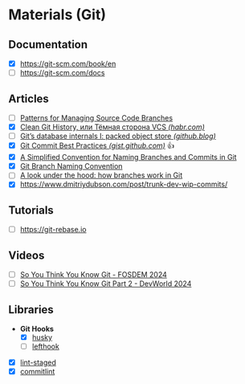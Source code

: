 # Materials (Git)

## Documentation

- [x] <https://git-scm.com/book/en>
- [ ] <https://git-scm.com/docs>

## Articles

- [ ] [Patterns for Managing Source Code Branches](https://martinfowler.com/articles/branching-patterns.html)
- [x] [Clean Git History, или Тёмная сторона VCS _(habr.com)_](https://habr.com/ru/companies/ozontech/articles/754526/)
- [ ] [Git’s database internals I: packed object store _(github.blog)_](https://github.blog/2022-08-29-gits-database-internals-i-packed-object-store/)
- [x] [Git Commit Best Practices _(gist.github.com)_](https://gist.github.com/luismts/495d982e8c5b1a0ced4a57cf3d93cf60) 👍
- [x] [A Simplified Convention for Naming Branches and Commits in Git](https://dev.to/varbsan/a-simplified-convention-for-naming-branches-and-commits-in-git-il4)
- [x] [Git Branch Naming Convention](https://dev.to/couchcamote/git-branching-name-convention-cch)
- [ ] [A look under the hood: how branches work in Git](https://stackoverflow.blog/2021/04/05/a-look-under-the-hood-how-branches-work-in-git/)
- [x] <https://www.dmitriydubson.com/post/trunk-dev-wip-commits/>

## Tutorials

- [ ] <https://git-rebase.io>

## Videos

- [ ] [So You Think You Know Git - FOSDEM 2024](https://youtu.be/aolI_Rz0ZqY?si=zr7UEsMOIxTF5TTN)
- [ ] [So You Think You Know Git Part 2 - DevWorld 2024](https://youtu.be/Md44rcw13k4?si=ibczJhJI5Uuuff8e)

## Libraries

- **Git Hooks**
  - [x] [husky](https://github.com/typicode/husky)
  - [ ] [lefthook](https://github.com/evilmartians/lefthook)
- [x] [lint-staged](https://github.com/lint-staged/lint-staged)
- [x] [commitlint](https://github.com/conventional-changelog/commitlint)
